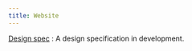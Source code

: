 ```yaml
---
title: Website
---
```


[Design spec](https://docs.google.com/document/d/1yGrysdfVEq9d0XbjY50hkFj8QVPxQN5ohqcpuXx9bNE/edit?usp=sharing)
: A design specification in development.